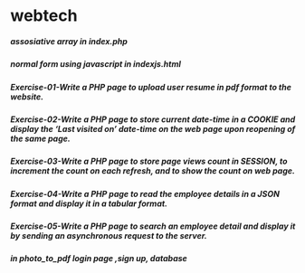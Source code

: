# webtech
##### assosiative array in index.php 
##### normal form using javascript in indexjs.html
##### Exercise-01-Write a PHP page to upload user resume in pdf format to the website.
##### Exercise-02-Write a PHP page to store current date-time in a COOKIE and display the ‘Last visited on’ date-time on the web page upon reopening of the same page.  
##### Exercise-03-Write a PHP page to store page views count in SESSION, to increment the count on each refresh, and to show the count on web page.
##### Exercise-04-Write a PHP page to read the employee details in a JSON format and display it in a tabular format.
##### Exercise-05-Write a PHP page to search an employee detail and display it by sending an  asynchronous request to the server.
##### in photo_to_pdf login page ,sign up, database
